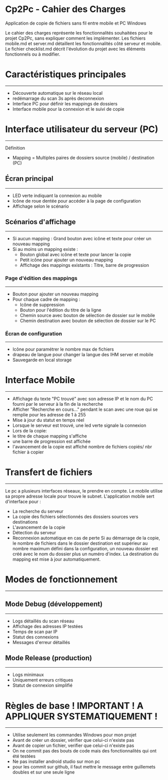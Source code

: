 # Cp2Pc - Cahier des Charges

Application de copie de fichiers sans fil entre mobile et PC Windows

Le cahier des charges représente les fonctionnalités souhaitées pour le projet Cp2Pc, sans expliquer comment les implémenter.
Les fichiers mobile.md et server.md détaillent les fonctionnalités côté serveur et mobile.
Le fichier checklist.md décrit l'évolution du projet avec les éléments fonctionnels ou à modifier.

# Caractéristiques principales
---------------------------
- Découverte automatique sur le réseau local
- redémarrage du scan 3s après deconnexion
- Interface PC pour définir les mappings de dossiers
- Interface mobile pour la connexion et le suivi de copie

# Interface utilisateur du serveur (PC)
--------------------------------------
Définition
- Mapping = Multiples paires de dossiers source (mobile) / destination (PC)

## Écran principal
---------------
- LED verte indiquant la connexion au mobile
- Icône de roue dentée pour accéder à la page de configuration
- Affichage selon le scénario

## Scénarios d'affichage
---------------------
- Si aucun mapping : Grand bouton avec icône et texte pour créer un nouveau mapping
- Si au moins un mapping existe :
  - Bouton global avec icône et texte pour lancer la copie
  - Petit icône pour ajouter un nouveau mapping
  - Affichage des mappings existants : Titre, barre de progression

### Page d'édition des mappings
-----------------------------
- Bouton pour ajouter un nouveau mapping
- Pour chaque cadre de mapping :
  - Icône de suppression
  - Bouton pour l'édition du titre de la ligne
  - Chemin source avec bouton de sélection de dossier sur le mobile
  - Chemin destination avec bouton de sélection de dossier sur le PC

### Écran de configuration
-----------------------
- Icône pour paramétrer le nombre max de fichiers
- drapeau de langue pour changer la langue des IHM server et mobile
- Sauvegarde en local storage

# Interface Mobile
-----------------
- Affichage du texte "PC trouvé" avec son adresse IP et le nom du PC fourni par le serveur à la fin de la recherche
- Afficher "Recherche en cours..." pendant le scan avec une roue qui se remplie pour les adresse de 1 à 255
- Mise à jour du statut en temps réel
- Lorsque le serveur est trouvé, une led verte signale la connexion
- Lors de la copie: 
 - le titre de chaque mapping s'affiche
 - une barre de progression est affichée
 - l'avancement de la copie est affiché nombre de fichiers copiés/ nbr fichier à copier
 
# Transfert de fichiers
----------------------
Le pc a plusieurs interfaces réseaux, le prendre en compte.
Le mobile utilise sa propre adresse locale pour trouve le subnet.
L'application mobile sert d'interface pour :
- La recherche du serveur
- La copie des fichiers sélectionnés des dossiers sources vers destinations
- L'avancement de la copie
- Détection du serveur
- Reconnexion automatique en cas de perte
Si au démarrage de la copie, le nombre de fichiers dans le dossier destination est supérieur au nombre maximum défini dans la configuration, un nouveau dossier est créé avec le nom du dossier plus un numéro d'index. La destination du mapping est mise à jour automatiquement.

# Modes de fonctionnement
-----------------------
## Mode Debug (développement)
---------------------------
- Logs détaillés du scan réseau
- Affichage des adresses IP testées
- Temps de scan par IP
- Statut des connexions
- Messages d'erreur détaillés

## Mode Release (production)
-------------------------
- Logs minimaux
- Uniquement erreurs critiques
- Statut de connexion simplifié

# Règles de base ! IMPORTANT ! A APPLIQUER SYSTEMATIQUEMENT !
-------------------------
- Utilise seulement les commandes Windows pour mon projet
- Avant de créer un dossier, vérifier que celui-ci n'existe pas
- Avant de copier un fichier, verifier que celui-ci n'existe pas
- On ne commit pas des bouts de code mais des fonctionnalités qui ont été testées 
- Ne pas installer android studio sur mon pc
- pour les commit sur github, il faut mettre le message entre guillemets doubles et sur une seule ligne

